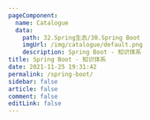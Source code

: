 ```yaml
---
pageComponent: 
  name: Catalogue
  data: 
    path: 32.Spring生态/30.Spring Boot
    imgUrl: /img/catalogue/default.png
    description: Spring Boot - 知识体系
title: Spring Boot - 知识体系
date: 2021-11-25 19:31:42
permalink: /spring-boot/
sidebar: false
article: false
comment: false
editLink: false
---
```

